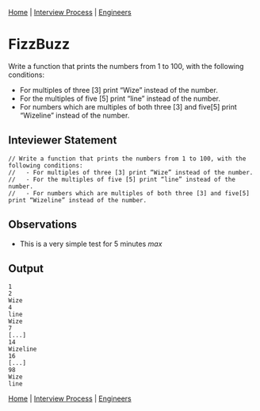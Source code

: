 [Home](../../../../README.md) |
[Interview Process](../../../README.md) |
[Engineers](../../README.md)

# FizzBuzz

Write a function that prints the numbers from 1 to 100, with the following conditions:
- For multiples of three [3] print “Wize” instead of the number.
- For the multiples of five [5] print “line” instead of the number.
- For numbers which are multiples of both three [3] and five[5] print “Wizeline” instead of the number.

## Inteviewer Statement
 ```
// Write a function that prints the numbers from 1 to 100, with the following conditions:
//   - For multiples of three [3] print “Wize” instead of the number.
//   - For the multiples of five [5] print “line” instead of the number.
//   - For numbers which are multiples of both three [3] and five[5] print “Wizeline” instead of the number.
 ```

## Observations

- This is a very simple test for 5 minutes *max*

## Output
```
1
2
Wize
4
line
Wize
7
[...]
14
Wizeline
16
[...]
98
Wize
line
```

[Home](../../../../README.md) |
[Interview Process](../../../README.md) |
[Engineers](../../README.md)
